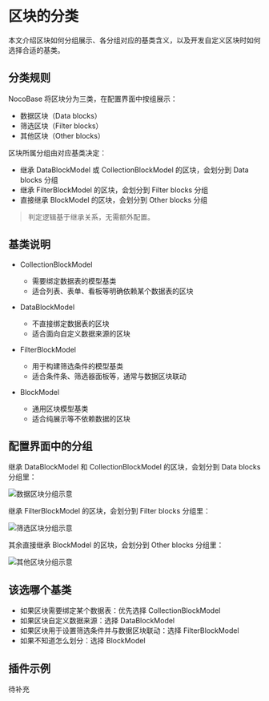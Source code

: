 # 区块的分类

本文介绍区块如何分组展示、各分组对应的基类含义，以及开发自定义区块时如何选择合适的基类。

## 分类规则

NocoBase 将区块分为三类，在配置界面中按组展示：

- 数据区块（Data blocks）
- 筛选区块（Filter blocks）
- 其他区块（Other blocks）

区块所属分组由对应基类决定：

- 继承 DataBlockModel 或 CollectionBlockModel 的区块，会划分到 Data blocks 分组
- 继承 FilterBlockModel 的区块，会划分到 Filter blocks 分组
- 直接继承 BlockModel 的区块，会划分到 Other blocks 分组

> 判定逻辑基于继承关系，无需额外配置。

## 基类说明

- CollectionBlockModel
  - 需要绑定数据表的模型基类
  - 适合列表、表单、看板等明确依赖某个数据表的区块

- DataBlockModel
  - 不直接绑定数据表的区块
  - 适合面向自定义数据来源的区块

- FilterBlockModel
  - 用于构建筛选条件的模型基类
  - 适合条件条、筛选器面板等，通常与数据区块联动

- BlockModel
  - 通用区块模型基类
  - 适合纯展示等不依赖数据的区块

## 配置界面中的分组

继承 DataBlockModel 和 CollectionBlockModel 的区块，会划分到 Data blocks 分组里：

![数据区块分组示意](https://static-docs.nocobase.com/20250919224740.png)

继承 FilterBlockModel 的区块，会划分到 Filter blocks 分组里：

![筛选区块分组示意](https://static-docs.nocobase.com/20250919224939.png)

其余直接继承 BlockModel 的区块，会划分到 Other blocks 分组里：

![其他区块分组示意](https://static-docs.nocobase.com/20250919224453.png)

## 该选哪个基类

- 如果区块需要绑定某个数据表：优先选择 CollectionBlockModel
- 如果区块自定义数据来源：选择 DataBlockModel
- 如果区块用于设置筛选条件并与数据区块联动：选择 FilterBlockModel
- 如果不知道怎么划分：选择 BlockModel

## 插件示例

待补充